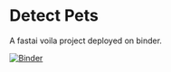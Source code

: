 # Detect Pets

A fastai voila project deployed on binder.

[![Binder](https://mybinder.org/badge_logo.svg)](https://mybinder.org/v2/gh/moajjem04/Detect_Pets/master?urlpath=%2Fvoila%2Frender%2FModel_App_pets.ipynb)